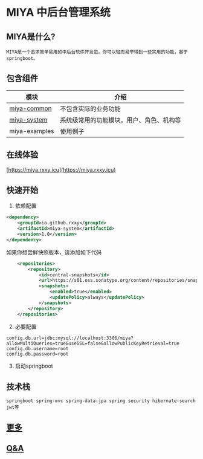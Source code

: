 # MIYA 中后台管理系统

## MIYA是什么?
    MIYA是一个追求简单易用的中后台软件开发包。你可以轻而易举得到一些实用的功能，基于springboot。

## 包含组件

|   模块   |   介绍   |
| ---- | ---- |
|  [miya-common](./miya-common/README.md)    |  不包含实际的业务功能    |
|  [miya-system](./miya-system/README.md)    |  系统级常用的功能模块，用户、角色、机构等    |
|  miya-examples    | 使用例子     |

## 在线体验
[https://miya.rxxy.icu](https://miya.rxxy.icu)

## 快速开始
1. 依赖配置
```xml
<dependency>
    <groupId>io.github.rxxy</groupId>
    <artifactId>miya-system</artifactId>
    <version>1.0</version>
</dependency>
```
如果你想尝鲜快照版本，请添加如下代码
```xml
    <repositories>
        <repository>
            <id>central-snapshots</id>
            <url>https://s01.oss.sonatype.org/content/repositories/snapshots/</url>
            <snapshots>
                <enabled>true</enabled>
                <updatePolicy>always</updatePolicy>
            </snapshots>
        </repository>
    </repositories>
```

2. 必要配置
```shell
config.db.url=jdbc:mysql://localhost:3306/miya?allowMultiQueries=true&useSSL=false&allowPublicKeyRetrieval=true
config.db.username=root
config.db.password=root
```
3. 启动springboot

## 技术栈
    springboot spring-mvc spring-data-jpa spring security hibernate-search jwt等

## [更多]()

## [Q&A]()


